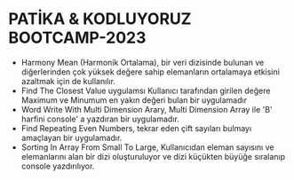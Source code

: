 # PATİKA & KODLUYORUZ BOOTCAMP-2023
- Harmony Mean (Harmonik Ortalama), bir veri dizisinde bulunan ve diğerlerinden çok yüksek değere sahip elemanların ortalamaya etkisini azaltmak için de kullanılır.
- Find The Closest Value uygulamsı Kullanıcı tarafından girilen değere Maximum ve Minumum en yakın değeri bulan bir uygulamadır
- Word Write With Multi Dimension Arary, Multi Dimension Array ile 'B' harfini console' a yazdıran bir uygulamadır.
- Find Repeating Even Numbers, tekrar eden çift sayıları bulmayı amaçlayan bir uygulamadır.
- Sorting In Array From Small To Large, Kullanıcıdan eleman sayısını ve elemanlarını alan bir dizi
  oluşturuluyor ve dizi küçükten büyüğe sıralanıp console yazdırılıyor.